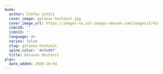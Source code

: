 ```yaml
---
book:
  author: Stefan Schütz
  cover_image: galaxas-hochzeit.jpg
  cover_image_url: https://images-na.ssl-images-amazon.com/images/I/41ee8Dl2QvL.jpg
  isbn10: ''
  isbn13: ''
  language: de
  series: false
  slug: galaxas-hochzeit
  spine_color: '#e5b00f'
  title: Galaxas Hochzeit
plan:
  date_added: 2020-10-04
---
```

